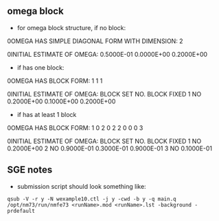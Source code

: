 ## omega block

* for omega block structure, if no block:

0OMEGA HAS SIMPLE DIAGONAL FORM WITH DIMENSION:   2

0INITIAL ESTIMATE OF OMEGA:
 0.5000E-01
 0.0000E+00   0.2000E+00

 * if has one block:

0OMEGA HAS BLOCK FORM:
  1
  1  1

 0INITIAL ESTIMATE OF OMEGA:
  BLOCK SET NO.   BLOCK                                                                    FIXED
         1                                                                                   NO
                   0.2000E+00
                   0.1000E+00   0.2000E+00

* if has at least 1 block

0OMEGA HAS BLOCK FORM:
  1
  0  2
  0  2  2
  0  0  0  3

 0INITIAL ESTIMATE OF OMEGA:
  BLOCK SET NO.   BLOCK                                                                    FIXED
         1                                                                                   NO
                   0.2000E+00
         2                                                                                   NO
                   0.9000E-01
                   0.3000E-01   0.9000E-01
         3                                                                                   NO
                   0.1000E-01


## SGE notes

* submission script should look something like: 

`qsub -V -r y -N wexample10.ctl -j y -cwd -b y -q main.q /opt/nm73/run/nmfe73 <runName>.mod <runName>.lst -background -prdefault`

